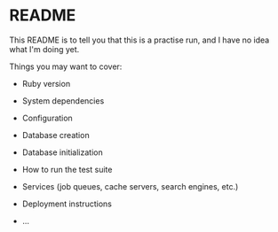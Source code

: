 # README

This README is to tell you that this is a practise run, and I have no idea what I'm doing yet.

Things you may want to cover:

* Ruby version

* System dependencies

* Configuration

* Database creation

* Database initialization

* How to run the test suite

* Services (job queues, cache servers, search engines, etc.)

* Deployment instructions

* ...
